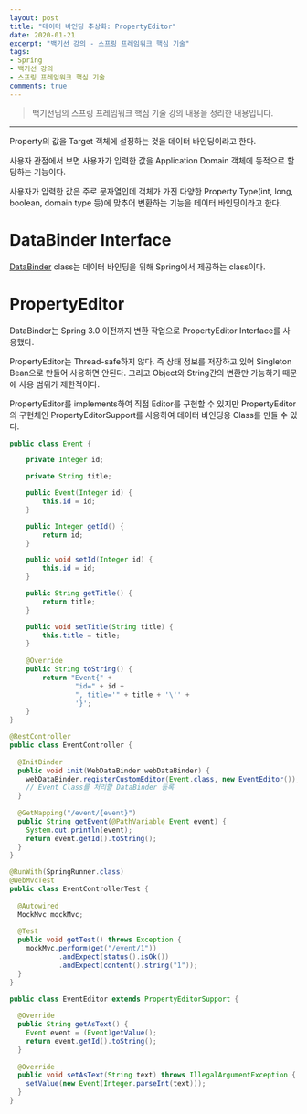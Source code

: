 ```yaml
---
layout: post 
title: "데이터 바인딩 추상화: PropertyEditor"
date: 2020-01-21
excerpt: "백기선 강의 - 스프링 프레임워크 핵심 기술"
tags: 
- Spring
- 백기선 강의
- 스프링 프레임워크 핵심 기술
comments: true 
---
```


>백기선님의 스프링 프레임워크 핵심 기술 강의 내용을 정리한 내용입니다.
---

Property의 값을 Target 객체에 설정하는 것을 데이터 바인딩이라고 한다.

사용자 관점에서 보면 사용자가 입력한 값을 Application Domain 객체에 동적으로 할당하는 기능이다.

사용자가 입력한 값은 주로 문자열인데 객체가 가진 다양한 Property Type(int, long, boolean, domain type 등)에 맞추어 변환하는 기능을 데이터 바인딩이라고 한다.



# DataBinder Interface

[DataBinder](https://docs.spring.io/spring/docs/current/javadoc-api/org/springframework/validation/DataBinder.html) class는 데이터 바인딩을 위해 Spring에서 제공하는 class이다. 



# PropertyEditor

DataBinder는 Spring 3.0 이전까지 변환 작업으로 PropertyEditor Interface를 사용했다.

PropertyEditor는 Thread-safe하지 않다. 즉 상태 정보를 저장하고 있어 Singleton Bean으로 만들어 사용하면 안된다. 그리고 Object와 String간의 변환만 가능하기 때문에 사용 범위가 제한적이다.



PropertyEditor를 implements하여 직접 Editor를 구현할 수 있지만 PropertyEditor의 구현체인 PropertyEditorSupport를 사용하여 데이터 바인딩용 Class를 만들 수 있다.



```java
public class Event {

    private Integer id;

    private String title;

    public Event(Integer id) {
        this.id = id;
    }

    public Integer getId() {
        return id;
    }

    public void setId(Integer id) {
        this.id = id;
    }

    public String getTitle() {
        return title;
    }

    public void setTitle(String title) {
        this.title = title;
    }
  
    @Override
    public String toString() {
        return "Event{" +
                "id=" + id +
                ", title='" + title + '\'' +
                '}';
    }
}
```

```java
@RestController
public class EventController {
  
  @InitBinder
  public void init(WebDataBinder webDataBinder) {
    webDataBinder.registerCustomEditor(Event.class, new EventEditor());
    // Event Class를 처리할 DataBinder 등록
  }
  
  @GetMapping("/event/{event}")
  public String getEvent(@PathVariable Event event) {
    System.out.println(event);
    return event.getId().toString();
  }
}
```

```java
@RunWith(SpringRunner.class)
@WebMvcTest
public class EventControllerTest {
  
  @Autowired
  MockMvc mockMvc;
  
  @Test
  public void getTest() throws Exception {
    mockMvc.perform(get("/event/1"))
    		.andExpect(status().isOk())
            .andExpect(content().string("1"));
  }
}
```

```java
public class EventEditor extends PropertyEditorSupport {
  
  @Override
  public String getAsText() {
    Event event = (Event)getValue();
    return event.getId().toString();
  }
  
  @Override
  public void setAsText(String text) throws IllegalArgumentException {
    setValue(new Event(Integer.parseInt(text)));
  }
}
```


